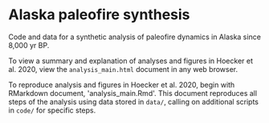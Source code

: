 # Alaska paleofire synthesis
Code and data for a synthetic analysis of paleofire dynamics in Alaska since 8,000 yr BP.

To view a summary and explanation of analyses and figures in Hoecker et al. 2020, view the `analysis_main.html` document in any web browser. 

To reproduce analysis and figures in Hoecker et al. 2020, begin with RMarkdown document, 'analysis_main.Rmd'. This document reproduces all steps of the analysis using data stored in `data/`, calling on additional scripts in `code/` for specific steps. 

